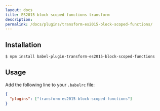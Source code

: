 ```yaml
---
layout: docs
title: ES2015 block scoped functions transform
description:
permalink: /docs/plugins/transform-es2015-block-scoped-functions/
---
```


## Installation

```sh
$ npm install babel-plugin-transform-es2015-block-scoped-functions
```

## Usage

Add the following line to your `.babelrc` file:

```json
{
  "plugins": ["transform-es2015-block-scoped-functions"]
}
```
